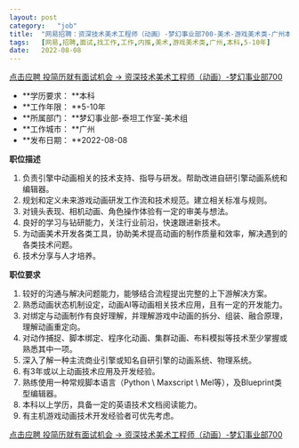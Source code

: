```yaml
---
layout:	post
category:	"job"
title:	"网易招聘：资深技术美术工程师（动画）-梦幻事业部700-美术-游戏美术类-广州本科5-10年"
tags:	[网易,招聘,面试,找工作,工作,内推,美术,游戏美术类,广州,本科,5-10年]
date:	2022-08-08
---
```


[点击应聘 投简历就有面试机会 -> 资深技术美术工程师（动画）-梦幻事业部700](http://mobile.bole.netease.com/bole/boleDetail?id=41991&employeeId=346f03c3cda5f04c&key=all)



- **学历要求： **本科
- **工作年限： **5-10年
- **所属部门： **梦幻事业部-泰坦工作室-美术组
- **工作城市： **广州
- **发布日期： **2022-08-08



**职位描述**
1. 负责引擎中动画相关的技术支持、指导与研发。帮助改进自研引擎动画系统和编辑器。
2. 规划和定义未来游戏动画研发工作流和技术规范。建立相关标准与规则。
3. 对镜头表现、相机动画、角色操作体验有一定的审美与想法。
4. 良好的学习与钻研能力，关注行业前沿，快速跟进新技术。
5. 为动画美术开发各类工具，协助美术提高动画的制作质量和效率，解决遇到的各类技术问题。
6. 技术分享与人才培养。




**职位要求**
1. 较好的沟通与解决问题能力，能够结合流程提出完整的上下游解决方案。
2. 熟悉动画状态机制设定，动画AI等动画相关技术应用，且有一定的开发能力。
3. 对绑定与动画制作有良好理解，并理解游戏中动画的拆分、组装、融合原理，理解动画重定向。
4. 对动作捕捉、脚本绑定、程序化动画、集群动画、布料模拟等技术至少掌握或熟悉其中一项。
5. 深入了解一种主流商业引擎或知名自研引擎的动画系统、物理系统。
6. 有3年或以上动画技术应用及开发经验。
7. 熟练使用一种常规脚本语言（Python \ Maxscript \ Mel等），及Blueprint类型编辑器。
8. 本科以上学历，具备一定的英语技术文档阅读能力。
9. 有主机游戏动画技术开发经验者可优先考虑。




[点击应聘 投简历就有面试机会 -> 资深技术美术工程师（动画）-梦幻事业部700](http://mobile.bole.netease.com/bole/boleDetail?id=41991&employeeId=346f03c3cda5f04c&key=all)